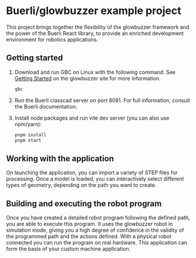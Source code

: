 # Buerli/glowbuzzer example project

This project brings together the flexibility of the glowbuzzer framework and the power of the Buerli React library, to provide an enriched development environment for robotics applications.

## Getting started

1. Download and run GBC on Linux with the following command. See [Getting Started](https://glowbuzzer.com/get-started/simulation) on the glowbuzzer site for more information.

    ```bash
    gbc
    ```

2. Run the Buerli classcad server on port 8081. For full information, consult the Buerli documentation. 


3. Install node packages and run vite dev server (you can also use npm/yarn):

    ```bash
    pnpm install
    pnpm start
    ```

## Working with the application

On launching the application, you can import a variety of STEP files for processing. Once a model is loaded, you can interactively select different types of geometry, depending on the path you want to create.

## Building and executing the robot program

Once you have created a detailed robot program following the defined path, you are able to execute this program. It uses the glowbuzzer robot in simulation mode, giving you a high degree of confidence in the validity of the programmed path and the actions defined. With a physical robot connected you can run the program on real hardware. This application can form the basis of your custom machine application.
